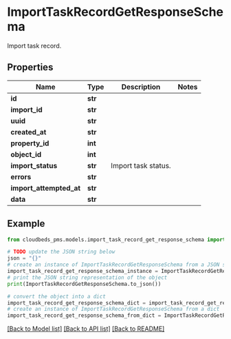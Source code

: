 # ImportTaskRecordGetResponseSchema

Import task record.

## Properties

Name | Type | Description | Notes
------------ | ------------- | ------------- | -------------
**id** | **str** |  | 
**import_id** | **str** |  | 
**uuid** | **str** |  | 
**created_at** | **str** |  | 
**property_id** | **int** |  | 
**object_id** | **int** |  | 
**import_status** | **str** | Import task status. | 
**errors** | **str** |  | 
**import_attempted_at** | **str** |  | 
**data** | **str** |  | 

## Example

```python
from cloudbeds_pms.models.import_task_record_get_response_schema import ImportTaskRecordGetResponseSchema

# TODO update the JSON string below
json = "{}"
# create an instance of ImportTaskRecordGetResponseSchema from a JSON string
import_task_record_get_response_schema_instance = ImportTaskRecordGetResponseSchema.from_json(json)
# print the JSON string representation of the object
print(ImportTaskRecordGetResponseSchema.to_json())

# convert the object into a dict
import_task_record_get_response_schema_dict = import_task_record_get_response_schema_instance.to_dict()
# create an instance of ImportTaskRecordGetResponseSchema from a dict
import_task_record_get_response_schema_from_dict = ImportTaskRecordGetResponseSchema.from_dict(import_task_record_get_response_schema_dict)
```
[[Back to Model list]](../README.md#documentation-for-models) [[Back to API list]](../README.md#documentation-for-api-endpoints) [[Back to README]](../README.md)


